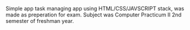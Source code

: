 Simple app task managing app using HTML/CSS/JAVSCRIPT stack, was made as preperation for exam.
Subject was Computer Practicum II 2nd semester of freshman year.
